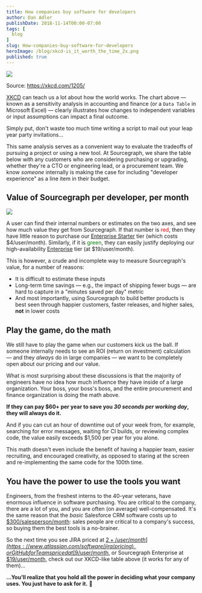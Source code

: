 ```yaml
---
title: How companies buy software for developers
author: Dan Adler
publishDate: 2018-11-14T00:00-07:00
tags: [
  blog
]
slug: How-companies-buy-software-for-developers
heroImage: /blog/xkcd-is_it_worth_the_time_2x.png
published: true
---
```


<img src="/blog/xkcd-is_it_worth_the_time_2x.png">

Source: https://xkcd.com/1205/

[XKCD](https://xkcd.com) can teach us a lot about how the world works. The chart above — known as a sensitivity analysis in accounting and finance (or a `Data Table` in Microsoft Excel) — clearly illustrates how changes to independent variables or input assumptions can impact a final outcome. 

Simply put, don't waste too much time writing a script to mail out your leap year party invitations...

This same analysis serves as a convenient way to evaluate the tradeoffs of pursuing a project or using a new tool. At Sourcegraph, we share the table below with any customers who are considering purchasing or upgrading, whether they're a CTO or engineering lead, or a procurement team. We know _someone_ internally is making the case for including "developer experience" as a line item in their budget.

## Value of Sourcegraph per developer, per month

<img src="/blog/sensitivity-Sourcegraph-value-add.png">

A user can find their internal numbers or estimates on the two axes, and see how much value they get from Sourcegraph. If that number is <span style="color:red">red</span>, then they have little reason to purchase our [Enterprise Starter](/pricing) tier (which costs $4/user/month). Similarly, if it is <span style="color:green">green</span>, they can easily justify deploying our high-availability [Enterprise](/pricing) tier (at $19/user/month). 

This is however, a crude and incomplete way to measure Sourcegraph's value, for a number of reasons:

* It is difficult to estimate these inputs
* Long-term time savings — e.g., the impact of shipping fewer bugs — are hard to capture in a "minutes saved per day" metric
* And most importantly, using Sourcegraph to build better products is best seen through happier customers, faster releases, and higher sales, **not** in lower costs

## Play the game, do the math

We still have to play the game when our customers kick us the ball. If someone internally needs to see an ROI (return on investment) calculation — and they _always_ do in large companies — we want to be completely open about our pricing and our value. 

What is most surprising about these discussions is that the majority of engineers have no idea how much influence they have inside of a large organization. Your boss, your boss's boss, and the entire procurement and finance organization is doing the math above. 

**If they can pay $60+ per year to save you _30 seconds per working day_, they will always do it.**

And if you can cut an hour of downtime out of your week from, for example, searching for error messages, waiting for CI builds, or reviewing complex code, the value easily exceeds $1,500 per year for you alone. 

This math doesn't even include the benefit of having a happier team, easier recruiting, and encouraged creativity, as opposed to staring at the screen and re-implementing the same code for the 100th time.

## You have the power to use the tools you want

Engineers, from the freshest interns to the 40-year veterans, have enormous influence in software purchasing. You are critical to the company, there are a lot of you, and you are often (on average) well-compensated. It's the same reason that the _basic_ Salesforce CRM software costs up to [$300/salesperson/month](https://www.salesforce.com/editions-pricing/sales-cloud/): sales people are critical to a company's success, so buying them the best tools is a no-brainer. 

So the next time you see JIRA priced at [$2+/user/month](https://www.atlassian.com/software/jira/pricing), or GitHub for Teams priced at [$9/user/month](http://github.com/pricing), or Sourcegraph Enterprise at [$19/user/month](https://about.sourcegraph.com/pricing), check out our XKCD-like table above (it works for any of them)...

**...You'll realize that you hold all the power in deciding what your company uses. You just have to ask for it.**

